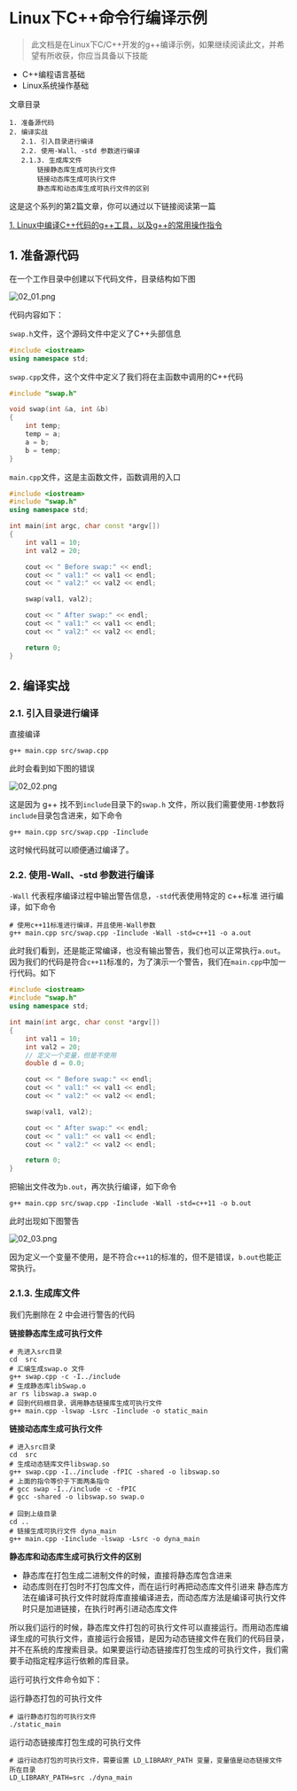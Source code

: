 # Linux下C++命令行编译示例

> 此文档是在Linux下C/C++开发的g++编译示例，如果继续阅读此文，并希望有所收获，你应当具备以下技能

- C++编程语言基础
- Linux系统操作基础

文章目录
```text
1. 准备源代码
2. 编译实战
   2.1. 引入目录进行编译
   2.2. 使用-Wall、-std 参数进行编译
   2.1.3. 生成库文件
       链接静态库生成可执行文件
       链接动态库生成可执行文件
       静态库和动态库生成可执行文件的区别
```

这是这个系列的第2篇文章，你可以通过以下链接阅读第一篇

[1. Linux中编译C++代码的g++工具，以及g++的常用操作指令](./01-g++.md)


## 1. 准备源代码

在一个工作目录中创建以下代码文件，目录结构如下图

![02_01.png](../img/02_01.png)

代码内容如下：

`swap.h`文件，这个源码文件中定义了C++头部信息

```cpp
#include <iostream>
using namespace std;
```

`swap.cpp`文件，这个文件中定义了我们将在主函数中调用的C++代码

```cpp
#include "swap.h"

void swap(int &a, int &b)
{
	int temp;
	temp = a;
	a = b;
	b = temp;
}
```

`main.cpp`文件，这是主函数文件，函数调用的入口


```cpp
#include <iostream>
#include "swap.h"
using namespace std;

int main(int argc, char const *argv[])
{
    int val1 = 10;
    int val2 = 20;

    cout << " Before swap:" << endl;
    cout << " val1:" << val1 << endl;
    cout << " val2:" << val2 << endl;

    swap(val1, val2);

    cout << " After swap:" << endl;
    cout << " val1:" << val1 << endl;
    cout << " val2:" << val2 << endl;

    return 0;
}
```


## 2. 编译实战

### 2.1. 引入目录进行编译

直接编译

```shell
g++ main.cpp src/swap.cpp
```

此时会看到如下图的错误

![02_02.png](../img/02_02.png)

这是因为 g++ 找不到`include`目录下的`swap.h` 文件，所以我们需要使用`-I`参数将`include`目录包含进来，如下命令

```shell
g++ main.cpp src/swap.cpp -Iinclude
```

这时候代码就可以顺便通过编译了。

### 2.2. 使用-Wall、-std 参数进行编译

`-Wall` 代表程序编译过程中输出警告信息，`-std`代表使用特定的 c++标准 进行编译，如下命令

```
# 使用c++11标准进行编译，并且使用-Wall参数
g++ main.cpp src/swap.cpp -Iinclude -Wall -std=c++11 -o a.out
```

此时我们看到，还是能正常编译，也没有输出警告，我们也可以正常执行`a.out`。因为我们的代码是符合`c++11`标准的，为了演示一个警告，我们在`main.cpp`中加一行代码。如下

```cpp
#include <iostream>
#include "swap.h"
using namespace std;

int main(int argc, char const *argv[])
{
    int val1 = 10;
    int val2 = 20;
	// 定义一个变量，但是不使用
	double d = 0.0;

    cout << " Before swap:" << endl;
    cout << " val1:" << val1 << endl;
    cout << " val2:" << val2 << endl;

    swap(val1, val2);

    cout << " After swap:" << endl;
    cout << " val1:" << val1 << endl;
    cout << " val2:" << val2 << endl;

    return 0;
}
```

把输出文件改为`b.out`，再次执行编译，如下命令

```
g++ main.cpp src/swap.cpp -Iinclude -Wall -std=c++11 -o b.out
```

此时出现如下图警告

![02_03.png](../img/02_03.png)

因为定义一个变量不使用，是不符合`c++11`的标准的，但不是错误，`b.out`也能正常执行。

### 2.1.3. 生成库文件

我们先删除在 2 中会进行警告的代码

**链接静态库生成可执行文件**

```shell
# 先进入src目录
cd  src
# 汇编生成swap.o 文件
g++ swap.cpp -c -I../include
# 生成静态库libSwap.o
ar rs libswap.a swap.o
# 回到代码根目录，调用静态链接库生成可执行文件
g++ main.cpp -lswap -Lsrc -Iinclude -o static_main
```

**链接动态库生成可执行文件**

```shell
# 进入src目录
cd  src
# 生成动态链库文件libswap.so
g++ swap.cpp -I../include -fPIC -shared -o libswap.so
# 上面的指令等价于下面两条指令
# gcc swap -I../include -c -fPIC
# gcc -shared -o libswap.so swap.o

# 回到上级目录
cd ..
# 链接生成可执行文件 dyna_main
g++ main.cpp -Iinclude -lswap -Lsrc -o dyna_main
```

**静态库和动态库生成可执行文件的区别**

- 静态库在打包生成二进制文件的时候，直接将静态库包含进来
- 动态库则在打包时不打包库文件，而在运行时再把动态库文件引进来
静态库方法在编译可执行文件时就将库直接编译进去，而动态库方法是编译可执行文件时只是加进链接，在执行时再引进动态库文件

所以我们运行的时候，静态库文件打包的可执行文件可以直接运行。而用动态库编译生成的可执行文件，直接运行会报错，是因为动态链接文件在我们的代码目录，并不在系统的库搜索目录。如果要运行动态链接库打包生成的可执行文件，我们需要手动指定程序运行依赖的库目录。

运行可执行文件命令如下：

运行静态打包的可执行文件

```shell
# 运行静态打包的可执行文件
./static_main
```

运行动态链接库打包生成的可执行文件

```shell
# 运行动态打包的可执行文件，需要设置 LD_LIBRARY_PATH 变量，变量值是动态链接文件所在目录
LD_LIBRARY_PATH=src ./dyna_main
```




